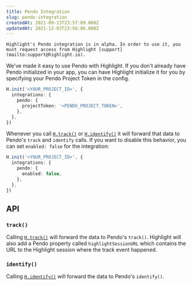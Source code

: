 ```yaml
---
title: Pendo Integration
slug: pendo-integration
createdAt: 2021-09-13T23:57:09.000Z
updatedAt: 2021-12-03T23:56:06.000Z
---
```


```hint
Highlight's Pendo integration is in alpha. In order to use it, you must request access from Highlight [support](mailto:support@highlight.io).
```

We've made it easy to use Pendo with Highlight. If you don't already have Pendo initialized in your app, you can have Highlight initialize it for you by specifying your Pendo Project Token in the config.


```typescript
H.init('<YOUR_PROJECT_ID>', {
  integrations: {
    pendo: {
      projectToken: '<PENDO_PROJECT_TOKEN>',
    },
  },
})
```

Whenever you call [`H.track()`](../../sdk/client.md#Htrack) or [`H.identify()`](../../sdk/client.md#Hinit) it will forward that data to Pendo's `track` and `identify` calls. If you want to disable this behavior, you can set `enabled: false` for the integration:

```typescript
H.init('<YOUR_PROJECT_ID>', {
  integrations: {
    pendo: {
      enabled: false,
    },
  },
})
```

## API

### `track()`

Calling [`H.track()`](../../sdk/client.md#Htrack) will forward the data to Pendo's `track()`. Highlight will also add a Pendo property called `highlightSessionURL` which contains the URL to the Highlight session where the track event happened.

### `identify()`

Calling [`H.identify()`](../../sdk/client.md#Hidentify) will forward the data to Pendo's `identify()`.
